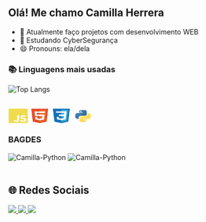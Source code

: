 ## Olá! Me chamo Camilla Herrera 


- 🔭 Atualmente faço projetos com desenvolvimento WEB
- 🌱 Estudando CyberSegurança
- 😄 Pronouns: ela/dela


<div>  
  <a href="https://beacons.ai/camillaherreraa"></a> 
  
  ### 📚 Linguagens mais usadas 
  ![Top Langs](https://github-readme-stats.vercel.app/api/top-langs/?username=camillaherreraa&layout=compact&langs_count=6&theme=radical&cache_seconds=60)
</div>

<div style="display: inline_block"><br>
  <img align="center" alt="Camilla-Js" height="30" width="40" src="https://raw.githubusercontent.com/devicons/devicon/master/icons/javascript/javascript-plain.svg">
  <img align="center" alt="Camilla-HTML" height="30" width="40" src="https://raw.githubusercontent.com/devicons/devicon/master/icons/html5/html5-original.svg">
  <img align="center" alt="Camilla-CSS" height="30" width="40" src="https://raw.githubusercontent.com/devicons/devicon/master/icons/css3/css3-original.svg">
  <img align="center" alt="Camilla-Python" height="30" width="40" src="https://raw.githubusercontent.com/devicons/devicon/master/icons/python/python-original.svg">
</div>

  ### BAGDES 
<div>
   <img align="center" alt="Camilla-Python" height="100" width="100" src="https://images.credly.com/images/af8c6b4e-fc31-47c4-8dcb-eb7a2065dc5b/I2CS__1_.png">
  <img align="center" alt="Camilla-Python" height="100" width="100" src="https://images.credly.com/images/5bdd6a39-3e03-4444-9510-ecff80c9ce79/image.png">
</div>

<br>

## 🌐 Redes Sociais

<div> 
  <a href="https://www.instagram.com/camillaherrera_/" target="_blank">
    <img src="https://img.shields.io/badge/-Instagram-%23E4405F?style=for-the-badge&logo=instagram&logoColor=white">
  </a>

  <a href="mailto:camillahwanderley@gmail.com" target="_blank">
    <img src="https://img.shields.io/badge/-Gmail-%23333?style=for-the-badge&logo=gmail&logoColor=white">
  </a>

  <a href="https://www.linkedin.com/in/camila-herrera-750265266/" target="_blank">
    <img src="https://img.shields.io/badge/-LinkedIn-%230077B5?style=for-the-badge&logo=linkedin&logoColor=white">
  </a> 
</div>


